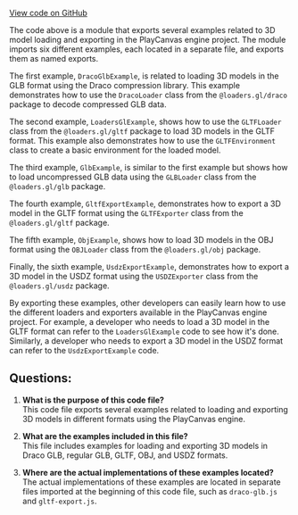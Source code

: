 [View code on GitHub](https://github.com/playcanvas/engine/examples/src/examples/loaders/index.mjs)

The code above is a module that exports several examples related to 3D model loading and exporting in the PlayCanvas engine project. The module imports six different examples, each located in a separate file, and exports them as named exports.

The first example, `DracoGlbExample`, is related to loading 3D models in the GLB format using the Draco compression library. This example demonstrates how to use the `DracoLoader` class from the `@loaders.gl/draco` package to decode compressed GLB data.

The second example, `LoadersGlExample`, shows how to use the `GLTFLoader` class from the `@loaders.gl/gltf` package to load 3D models in the GLTF format. This example also demonstrates how to use the `GLTFEnvironment` class to create a basic environment for the loaded model.

The third example, `GlbExample`, is similar to the first example but shows how to load uncompressed GLB data using the `GLBLoader` class from the `@loaders.gl/glb` package.

The fourth example, `GltfExportExample`, demonstrates how to export a 3D model in the GLTF format using the `GLTFExporter` class from the `@loaders.gl/gltf` package.

The fifth example, `ObjExample`, shows how to load 3D models in the OBJ format using the `OBJLoader` class from the `@loaders.gl/obj` package.

Finally, the sixth example, `UsdzExportExample`, demonstrates how to export a 3D model in the USDZ format using the `USDZExporter` class from the `@loaders.gl/usdz` package.

By exporting these examples, other developers can easily learn how to use the different loaders and exporters available in the PlayCanvas engine project. For example, a developer who needs to load a 3D model in the GLTF format can refer to the `LoadersGlExample` code to see how it's done. Similarly, a developer who needs to export a 3D model in the USDZ format can refer to the `UsdzExportExample` code.
## Questions: 
 1. **What is the purpose of this code file?**\
This code file exports several examples related to loading and exporting 3D models in different formats using the PlayCanvas engine.

2. **What are the examples included in this file?**\
This file includes examples for loading and exporting 3D models in Draco GLB, regular GLB, GLTF, OBJ, and USDZ formats.

3. **Where are the actual implementations of these examples located?**\
The actual implementations of these examples are located in separate files imported at the beginning of this code file, such as `draco-glb.js` and `gltf-export.js`.